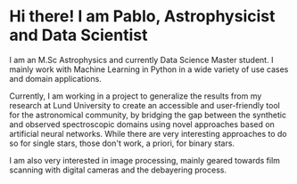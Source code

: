 # Hi there! I am Pablo, Astrophysicist and Data Scientist

I am an M.Sc Astrophysics and currently Data Science Master student. I mainly work with Machine Learning in Python in a wide variety of use cases and domain applications. 

Currently, I am working in a project to generalize the results from my research at Lund University to create an accessible and user-friendly tool for the astronomical community, by bridging the gap between the synthetic and observed spectroscopic domains using novel approaches based on artificial neural networks. While there are very interesting approaches to do so for single stars, those don't work, a priori, for binary stars.

I am also very interested in image processing, mainly geared towards film scanning with digital cameras and the debayering process.
